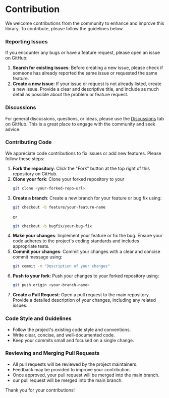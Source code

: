 # Contribution

We welcome contributions from the community to enhance and improve this library. To contribute, please follow the guidelines below.

### Reporting Issues

If you encounter any bugs or have a feature request, please open an issue on GitHub:

1. **Search for existing issues**: Before creating a new issue, please check if someone has already reported the same issue or requested the same feature.
2. **Create a new issue**: If your issue or request is not already listed, create a new issue. Provide a clear and descriptive title, and include as much detail as possible about the problem or feature request.

### Discussions

For general discussions, questions, or ideas, please use the [Discussions](https://github.com/ryneex/authy-js/discussions) tab on GitHub. This is a great place to engage with the community and seek advice.

### Contributing Code

We appreciate code contributions to fix issues or add new features. Please follow these steps:

1. **Fork the repository**: Click the "Fork" button at the top right of this repository on GitHub.
2. **Clone your fork**: Clone your forked repository to your
    ```sh
    git clone <your-forked-repo-url>
    ```
3. **Create a branch**: Create a new branch for your feature or bug fix using:
    ```sh
    git checkout -b feature/your-feature-name
    ```
    or
    ```sh
    git checkout -b bugfix/your-bug-fix
    ```
4. **Make your changes**: Implement your feature or fix the bug. Ensure your code adheres to the project's coding standards and includes appropriate tests.
5. **Commit your changes**: Commit your changes with a clear and concise commit message using:
    ```sh
    git commit -m "Description of your changes"
    ```
6. **Push to your fork**: Push your changes to your forked repository using:
    ```sh
    git push origin <your-branch-name>
    ```
7. **Create a Pull Request**: Open a pull request to the main repository. Provide a detailed description of your changes, including any related issues.

### Code Style and Guidelines

-   Follow the project's existing code style and conventions.
-   Write clear, concise, and well-documented code.
-   Keep your commits small and focused on a single change.

### Reviewing and Merging Pull Requests

-   All pull requests will be reviewed by the project maintainers.
-   Feedback may be provided to improve your contribution.
-   Once approved, your pull request will be merged into the main branch.
-   our pull request will be merged into the main branch.

Thank you for your contributions!
